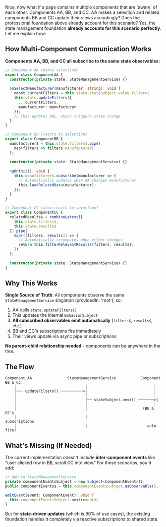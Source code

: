 Nice, now what if a page contains multiple components that are 'aware' of each other. Components AA, BB, and CC. AA makes a selection and related components BB and CC update their views accordingly? Does the professional foundation above already account for this scenario?
Yes, the state management foundation **already accounts for this scenario perfectly**. Let me explain how:

## How Multi-Component Communication Works

**Components AA, BB, and CC all subscribe to the same state observables:**

```typescript
// Component AA (makes selection)
export class ComponentAA {
  constructor(private state: StateManagementService) {}
  
  onSelectManufacturer(manufacturer: string): void {
    const currentFilters = this.state.stateSubject.value.filters;
    this.state.updateFilters({
      ...currentFilters,
      manufacturer: manufacturer
    });
    // This updates URL, which triggers state change
  }
}

// Component BB (reacts to selection)
export class ComponentBB {
  manufacturer$ = this.state.filters$.pipe(
    map(filters => filters.manufacturer)
  );
  
  constructor(private state: StateManagementService) {}
  
  ngOnInit(): void {
    this.manufacturer$.subscribe(manufacturer => {
      // Automatically updates when AA changes manufacturer
      this.loadRelatedData(manufacturer);
    });
  }
}

// Component CC (also reacts to selection)
export class ComponentCC {
  relatedResults$ = combineLatest([
    this.state.filters$,
    this.state.results$
  ]).pipe(
    map(([filters, results]) => {
      // Automatically recomputes when either changes
      return this.filterRelevantResults(filters, results);
    })
  );
  
  constructor(private state: StateManagementService) {}
}
```

## Why This Works

**Single Source of Truth**: All components observe the same `StateManagementService` singleton (providedIn: 'root'), so:

1. AA calls `state.updateFilters()`
2. This updates the internal `BehaviorSubject`
3. **All subscribed observables emit automatically** (`filters$`, `results$`, etc.)
4. BB and CC's subscriptions fire immediately
5. Their views update via async pipe or subscriptions

**No parent-child relationship needed** - components can be anywhere in the tree.

## The Flow

```
Component AA                StateManagementService           Component BB & CC
    │                               │                              │
    │─── updateFilters() ──────────>│                              │
    │                               │                              │
    │                               │── stateSubject.next() ───────>│
    │                               │                              │
    │                               │                         (BB & CC's 
    │                               │                          subscriptions
    │                               │                           auto-fire)
```

## What's Missing (If Needed)

The current implementation doesn't include **inter-component events** like "user clicked row in BB, scroll CC into view." For those scenarios, you'd add:

```typescript
// Add to StateManagementService
private componentEventsSubject = new Subject<ComponentEvent>();
public componentEvents$ = this.componentEventsSubject.asObservable();

emitEvent(event: ComponentEvent): void {
  this.componentEventsSubject.next(event);
}
```

But for **state-driven updates** (which is 90% of use cases), the existing foundation handles it completely via reactive subscriptions to shared state.
